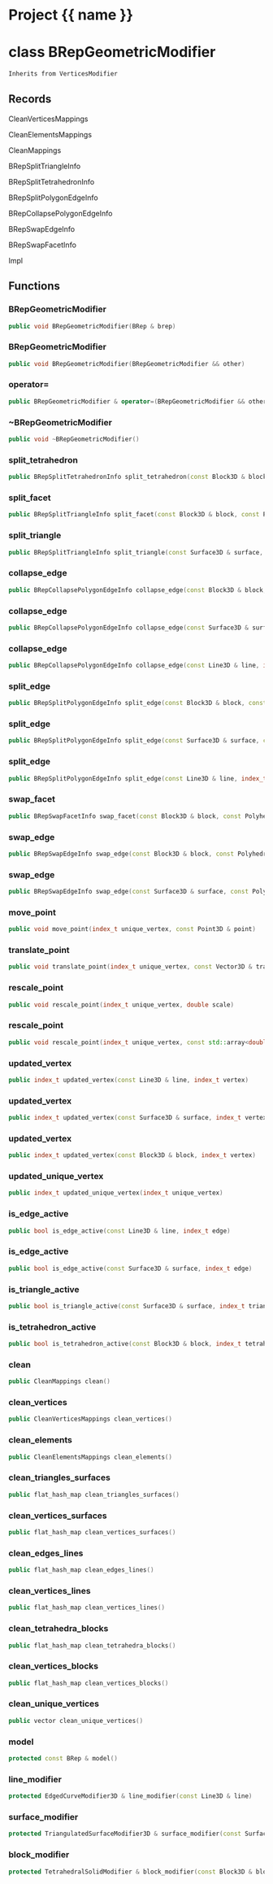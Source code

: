 <script setup>
import {useRoute} from 'vitepress'
const {path} = useRoute()
const tokens = path.split('/')
const words = tokens[2].split('-');
for (let i = 0; i < words.length; i++) {
    words[i] = words[i].charAt(0).toUpperCase() + words[i].slice(1);
    words[i] = words[i].replace('geode', 'Geode')
}
const name = words.join('-');
</script>
# Project {{ name }}

# class BRepGeometricModifier


```cpp
Inherits from VerticesModifier
```



## Records

CleanVerticesMappings

CleanElementsMappings

CleanMappings

BRepSplitTriangleInfo

BRepSplitTetrahedronInfo

BRepSplitPolygonEdgeInfo

BRepCollapsePolygonEdgeInfo

BRepSwapEdgeInfo

BRepSwapFacetInfo

Impl



## Functions

### BRepGeometricModifier

```cpp
public void BRepGeometricModifier(BRep & brep)
```


### BRepGeometricModifier

```cpp
public void BRepGeometricModifier(BRepGeometricModifier && other)
```


### operator=

```cpp
public BRepGeometricModifier & operator=(BRepGeometricModifier && other)
```


### ~BRepGeometricModifier

```cpp
public void ~BRepGeometricModifier()
```


### split_tetrahedron

```cpp
public BRepSplitTetrahedronInfo split_tetrahedron(const Block3D & block, index_t tetrahedron, const Point3D & point)
```


### split_facet

```cpp
public BRepSplitTriangleInfo split_facet(const Block3D & block, const PolyhedronFacet & facet, const Point3D & point)
```


### split_triangle

```cpp
public BRepSplitTriangleInfo split_triangle(const Surface3D & surface, index_t triangle, const Point3D & point)
```


### collapse_edge

```cpp
public BRepCollapsePolygonEdgeInfo collapse_edge(const Block3D & block, const PolyhedronFacetEdge & edge, const Point3D & point)
```


### collapse_edge

```cpp
public BRepCollapsePolygonEdgeInfo collapse_edge(const Surface3D & surface, const PolygonEdge & edge, const Point3D & point)
```


### collapse_edge

```cpp
public BRepCollapsePolygonEdgeInfo collapse_edge(const Line3D & line, index_t edge, const Point3D & point)
```


### split_edge

```cpp
public BRepSplitPolygonEdgeInfo split_edge(const Block3D & block, const PolyhedronFacetEdge & edge, const Point3D & point)
```


### split_edge

```cpp
public BRepSplitPolygonEdgeInfo split_edge(const Surface3D & surface, const PolygonEdge & edge, const Point3D & point)
```


### split_edge

```cpp
public BRepSplitPolygonEdgeInfo split_edge(const Line3D & line, index_t edge, const Point3D & point)
```


### swap_facet

```cpp
public BRepSwapFacetInfo swap_facet(const Block3D & block, const PolyhedronFacet & facet)
```


### swap_edge

```cpp
public BRepSwapEdgeInfo swap_edge(const Block3D & block, const PolyhedronFacetEdge & edge, index_t apex)
```


### swap_edge

```cpp
public BRepSwapEdgeInfo swap_edge(const Surface3D & surface, const PolygonEdge & edge)
```


### move_point

```cpp
public void move_point(index_t unique_vertex, const Point3D & point)
```


### translate_point

```cpp
public void translate_point(index_t unique_vertex, const Vector3D & translation)
```


### rescale_point

```cpp
public void rescale_point(index_t unique_vertex, double scale)
```


### rescale_point

```cpp
public void rescale_point(index_t unique_vertex, const std::array<double, 3> & scale)
```


### updated_vertex

```cpp
public index_t updated_vertex(const Line3D & line, index_t vertex)
```


### updated_vertex

```cpp
public index_t updated_vertex(const Surface3D & surface, index_t vertex)
```


### updated_vertex

```cpp
public index_t updated_vertex(const Block3D & block, index_t vertex)
```


### updated_unique_vertex

```cpp
public index_t updated_unique_vertex(index_t unique_vertex)
```


### is_edge_active

```cpp
public bool is_edge_active(const Line3D & line, index_t edge)
```


### is_edge_active

```cpp
public bool is_edge_active(const Surface3D & surface, index_t edge)
```


### is_triangle_active

```cpp
public bool is_triangle_active(const Surface3D & surface, index_t triangle)
```


### is_tetrahedron_active

```cpp
public bool is_tetrahedron_active(const Block3D & block, index_t tetrahedron)
```


### clean

```cpp
public CleanMappings clean()
```


### clean_vertices

```cpp
public CleanVerticesMappings clean_vertices()
```


### clean_elements

```cpp
public CleanElementsMappings clean_elements()
```


### clean_triangles_surfaces

```cpp
public flat_hash_map clean_triangles_surfaces()
```


### clean_vertices_surfaces

```cpp
public flat_hash_map clean_vertices_surfaces()
```


### clean_edges_lines

```cpp
public flat_hash_map clean_edges_lines()
```


### clean_vertices_lines

```cpp
public flat_hash_map clean_vertices_lines()
```


### clean_tetrahedra_blocks

```cpp
public flat_hash_map clean_tetrahedra_blocks()
```


### clean_vertices_blocks

```cpp
public flat_hash_map clean_vertices_blocks()
```


### clean_unique_vertices

```cpp
public vector clean_unique_vertices()
```


### model

```cpp
protected const BRep & model()
```


### line_modifier

```cpp
protected EdgedCurveModifier3D & line_modifier(const Line3D & line)
```


### surface_modifier

```cpp
protected TriangulatedSurfaceModifier3D & surface_modifier(const Surface3D & surface)
```


### block_modifier

```cpp
protected TetrahedralSolidModifier & block_modifier(const Block3D & block)
```




